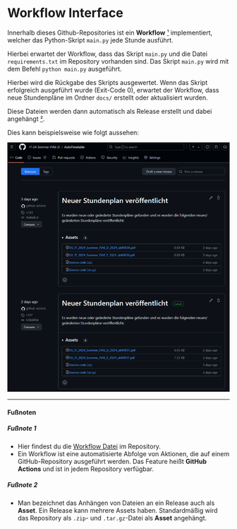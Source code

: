 # Workflow Interface

Innerhalb dieses Github-Repositories ist ein **Workflow** [¹](#fußnote-1) implementiert, welcher das Python-Skript `main.py` jede Stunde ausführt. 

Hierbei erwartet der Workflow, dass das Skript `main.py` und die Datei `requirements.txt` im Repository vorhanden sind. Das Skript `main.py` wird mit dem Befehl `python main.py` ausgeführt.

Hierbei wird die Rückgabe des Skripts ausgewertet. Wenn das Skript erfolgreich ausgeführt wurde (Exit-Code 0), erwartet der Workflow, dass neue Stundenpläne im Ordner `docs/` erstellt oder aktualisiert wurden. 

Diese Dateien werden dann automatisch als Release erstellt und dabei angehängt [²](#fußnote-2).

Dies kann beispielsweise wie folgt aussehen:

![Workflow](./release_example.png)

---

#### Fußnoten

##### Fußnote 1
- Hier findest du die [Workflow Datei](../.github/workflows/CreateRelease.yml) im Repository.
- Ein Workflow ist eine automatisierte Abfolge von Aktionen, die auf einem GitHub-Repository ausgeführt werden. Das Feature heißt **GitHub Actions** und ist in jedem Repository verfügbar.


##### Fußnote 2
- Man bezeichnet das Anhängen von Dateien an ein Release auch als **Asset**. Ein Release kann mehrere Assets haben. Standardmäßig wird das Repository als `.zip`- und `.tar.gz`-Datei als **Asset** angehängt.